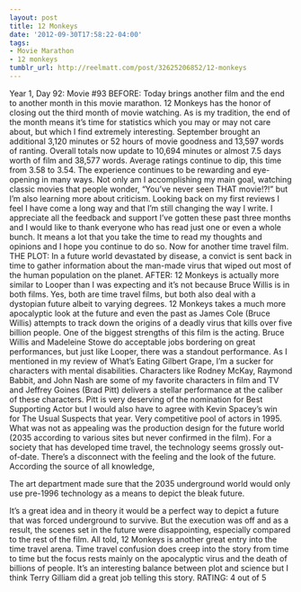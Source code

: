```yaml
---
layout: post
title: 12 Monkeys
date: '2012-09-30T17:58:22-04:00'
tags:
- Movie Marathon
- 12 monkeys
tumblr_url: http://reelmatt.com/post/32625206852/12-monkeys
---
```

Year 1, Day 92: Movie #93
BEFORE: Today brings another film and the end to another month in this movie marathon. 12 Monkeys has the honor of closing out the third month of movie watching.
As is my tradition, the end of the month means it’s time for statistics which you may or may not care about, but which I find extremely interesting. September brought an additional 3,120 minutes or 52 hours of movie goodness and 13,597 words of ranting. Overall totals now update to 10,694 minutes or almost 7.5 days worth of film and 38,577 words. Average ratings continue to dip, this time from 3.58 to 3.54.
The experience continues to be rewarding and eye-opening in many ways. Not only am I accomplishing my main goal, watching classic movies that people wonder, “You’ve never seen THAT movie!?!” but I’m also learning more about criticism. Looking back on my first reviews I feel I have come a long way and that I’m still changing the way I write. I appreciate all the feedback and support I’ve gotten these past three months and I would like to thank everyone who has read just one or even a whole bunch. It means a lot that you take the time to read my thoughts and opinions and I hope you continue to do so.
Now for another time travel film.
THE PLOT: In a future world devastated by disease, a convict is sent back in time to gather information about the man-made virus that wiped out most of the human population on the planet.
AFTER: 12 Monkeys is actually more similar to Looper than I was expecting and it’s not because Bruce Willis is in both films. Yes, both are time travel films, but both also deal with a dystopian future albeit to varying degrees. 12 Monkeys takes a much more apocalyptic look at the future and even the past as James Cole (Bruce Willis) attempts to track down the origins of a deadly virus that kills over five billion people.
One of the biggest strengths of this film is the acting. Bruce Willis and Madeleine Stowe do acceptable jobs bordering on great performances, but just like Looper, there was a standout performance. As I mentioned in my review of What’s Eating Gilbert Grape, I’m a sucker for characters with mental disabilities. Characters like Rodney McKay, Raymond Babbit, and John Nash are some of my favorite characters in film and TV and Jeffrey Goines (Brad Pitt) delivers a stellar performance at the caliber of these characters. Pitt is very deserving of the nomination for Best Supporting Actor but I would also have to agree with Kevin Spacey’s win for The Usual Suspects that year. Very competitive pool of actors in 1995.
What was not as appealing was the production design for the future world (2035 according to various sites but never confirmed in the film). For a society that has developed time travel, the technology seems grossly out-of-date. There’s a disconnect with the feeling and the look of the future. According the source of all knowledge,

The art department made sure that the 2035 underground world would only use pre-1996 technology as a means to depict the bleak future.

It’s a great idea and in theory it would be a perfect way to depict a future that was forced underground to survive. But the execution was off and as a result, the scenes set in the future were disappointing, especially compared to the rest of the film.
All told, 12 Monkeys is another great entry into the time travel arena. Time travel confusion does creep into the story from time to time but the focus rests mainly on the apocalyptic virus and the death of billions of people. It’s an interesting balance between plot and science but I think Terry Gilliam did a great job telling this story.
RATING: 4 out of 5
